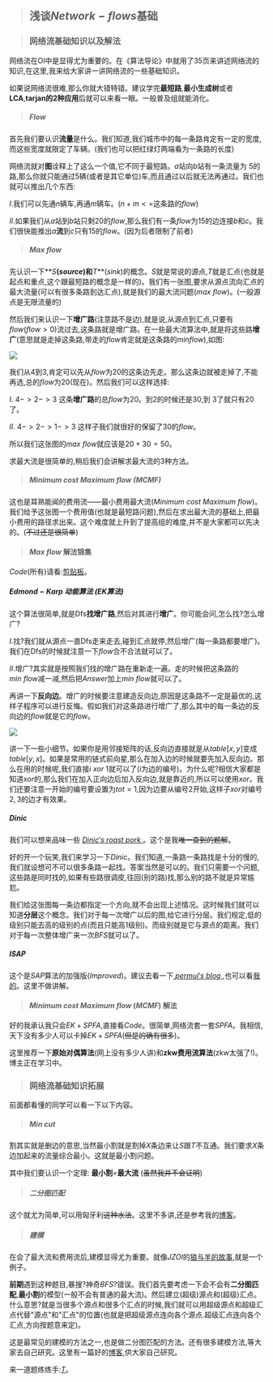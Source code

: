 > ## 浅谈$Network-flows$基础

> ### 网络流基础知识以及解法

网络流在OI中是显得尤为重要的。在《算法导论》中就用了$35$页来讲述网络流的知识,在这里,我来给大家讲一讲网络流的一些基础知识。

如果说网络流很难,那么你就大错特错。建议学完**最短路**,**最小生成树**或者**LCA**,**tarjan的$2$种应用**后就可以来看一眼。一般普及组就能消化。


> ##### $Flow$

首先我们要认识**流量**是什么。我们知道,我们城市中的每一条路肯定有一定的宽度,而这些宽度就限定了车辆。(我们也可以把红绿灯两端看为一条路的长度)

网络流就对**图**诠释上了这么一个值,它不同于最短路。$a$站向$b$站有一条流量为
5的路,那么你就只能通过5辆(或者是其它单位)车,而且通过以后就无法再通过。我们也就可以推出几个东西:

$I.$我们可以先通$n$辆车,再通$m$辆车。($n+m<=$这条路的$flow$)

$II.$如果我们从$a$站到$b$站只剩$20$的$flow$,那么我们有一条$flow$为$15$的边连接$b$和$c$。我们很快能推出$a$**流**到$c$只有15的$flow$。(因为后者限制了前者)

> ##### $Max\ flow$

先认识一下**$S$**($source$)和**$T$**($sink$)的概念。$S$就是常说的源点,$T$就是汇点(也就是起点和重点,这个跟最短路的概念是一样的)。我们有一张图,要求从源点流向汇点的最大流量(可以有很多条路到达汇点),就是我们的最大流问题($max\ flow$)。(一般源点是无限流量的)

然后我们来认识一下**增广路**(注意路不是边),就是说,从源点到汇点,只要有$flow$($flow>0$)流过去,这条路就是增广路。在一些最大流算法中,就是将这些路**增广**(意思就是走掉这条路,带走的$flow$肯定就是这条路的$min flow$),如图:

![](https://cdn.luogu.org/upload/pic/2262.png)

我们从$4$到$3$,肯定可以先从$flow$为$20$的这条边先走。那么这条边就被走掉了,不能再选,总的$flow$为$20$(现在)。然后我们可以这样选择:

$I.$ $4->2->3$ 这条**增广路**的总$flow$为$20$。到$2$的时候还是$30$,到
$3$了就只有$20$了。

$II.$ $4->2->1->3$ 这样子我们就很好的保留了$30$的$flow$。

所以我们这张图的$max\ flow$就应该是$20+30=50$。

求最大流是很简单的,稍后我们会讲解求最大流的$3$种方法。

> ##### $Minimum\ cost\ Maximum\ flow$ $(MCMF)$

这也是耳熟能闻的费用流——最小费用最大流($Minimum\ cost\ Maximum\ flow$)。我们给予这张图一个费用值(也就是最短路问题),然后在求出最大流的基础上,把最小费用的路径求出来。这个难度就上升到了提高组的难度,并不是大家都可以先决的。(~~不过还是很简单~~)

> #### $Max\ flow$ 解法锦集

$Code$(所有)请看:[剪贴板](https://www.luogu.org/paste/6t8jgtxc)。

##### $Edmond-Karp$ 动能算法 ($EK$算法)

这个算法很简单,就是Dfs**找增广路**,然后对其进行**增广**。你可能会问,怎么找?怎么增广?

$I.$找?我们就从源点一直Dfs走来走去,碰到汇点就停,然后增广(每一条路都要增广)。我们在Dfs的时候就注意一下$flow$合不合法就可以了。

$II.$增广?其实就是按照我们找的增广路在重新走一遍。走的时候把这条路的$min\ flow$减一减,然后把$Answer$加上$min\ flow$就可以了。

再讲一下**反向边**。增广的时候要注意建造反向边,原因是这条路不一定是最优的,这样子程序可以进行反悔。假如我们对这条路进行增广了,那么其中的每一条边的反向边的$flow$就是它的$flow$。

![](https://cdn.luogu.org/upload/pic/20473.png)

讲一下一些小细节。如果你是用邻接矩阵的话,反向边直接就是从$table[x,y]$变成$table[y,x]$。如果是常用的链式前向星,那么在加入边的时候就要先加入反向边。那么在用的时候呢,我们直接$i\ xor\ 1$就可以了($i$为边的编号)。为什么呢?相信大家都是知道$xor$的,那么我们在加入正向边后加入反向边,就是靠近的,所以可以使用$xor$。我们还要注意一开始的编号要设置为$tot=1$,因为边要从编号$2$开始,这样子$xor$对编号$2,3$的边才有效果。

##### $Dinic$

我们可以想来品味一些 [ $Dinic's\ roast\ pork$ ](http://www.tommydinics.com/)。这个是我~~唯一查到的题解~~。

好的开一个玩笑,我们来学习一下$Dinic$。我们知道,一条路一条路找是十分的慢的,我们就设想可不可以很多条路一起找。答案当然是可以的。我们只需要一个问题,这些路是同时找的,如果有些路很调皮,往回(别的路)找,那么别的路不就是异常尴尬。

我们给这张图每一条边都指定一个方向,就不会出现上述情况。这时候我们就可以知道**分层**这个概念。我们对于每一次增广以后的图,给它进行分层。我们规定,低的级别只能去高的级别的点(而且只能高$1$级别)。而级别就是它与源点的距离。我们对于每一次整体增广来一次$BFS$就可以了。

##### $ISAP$

这个是$SAP$算法的加强版($Improved$)。建议去看一下[ $permui's\ blog$ ](https://www.cnblogs.com/owenyu/p/6852664.html),也可以看[我的](https://xarfa.github.io/2018/06/18/ISAP/)。这里不做讲解。

> #### $Minimum\ cost\ Maximum\ flow$ $(MCMF)$ 解法

好的我承认我只会$EK+SPFA$,直接看$Code$。很简单,网络流套一套$SPFA$。我相信,天下没有多少人可以卡掉$EK+SPFA$(~~但是的确有很多~~)。

这里推荐一下**原始对偶算法**(网上没有多少人讲)和**zkw费用流算法**(zkw太强了!)。博主正在学习中。

> ### 网络流基础知识拓展

前面都看懂的同学可以看一下以下内容。

> ##### $Min\ cut$

割其实就是删边的意思,当然最小割就是割掉$X$条边来让$S$跟$T$不互通。我们要求$X$条边加起来的流量综合最小。这就是最小割问题。

其中我们要认识一个定理: **最小割**=**最大流** (~~虽然我并不会证明~~)

> ##### 二分图匹配

这个就尤为简单,可以用匈牙利~~这种水法~~。这里不多讲,还是参考我的[博客](https://www.luogu.org/blog/acking/solution-p3386)。

> ##### 建模

在会了最大流和费用流后,建模显得尤为重要。就像$JZOI$的[狼与羊的故事](https://www.luogu.org/problemnew/show/P2598),就是一个例子。

**前期**遇到这种题目,暴搜?神奇$BFS$?错误。我们首先要考虑一下会不会有**二分图匹配**,**最小割**的模型(一般不会有普通的最大流)。然后建立(超级)源点和(超级)汇点。什么意思?就是当很多个源点和很多个汇点的时候,我们就可以用超级源点和超级汇点代替"源点"和"汇点"的位置(也就是把超级源点连向各个源点.超级汇点连向各个汇点,方向按题意来定)。

这是最常见的建模的方法之一,也是做二分图匹配的方法。还有很多建模方法,等大家去自己研究。这里有一篇好的[博客](https://www.cnblogs.com/victorique/p/8560656.html),供大家自己研究。

来一道题练练手:[$T$](https://www.luogu.org/paste/z3085b8l)。
















